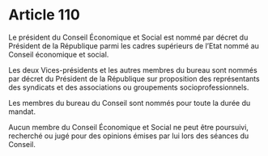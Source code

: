 # Article 110

Le président du Conseil Économique et Social est nommé par décret du Président de la République parmi les cadres supérieurs de l’Etat nommé au Conseil économique et social.

Les deux Vices-présidents et les autres membres du bureau sont nommés par décret du Président de la République sur proposition des représentants des syndicats et des associations ou groupements socioprofessionnels.

Les membres du bureau du Conseil sont nommés pour toute la durée du mandat.

Aucun membre du Conseil Économique et Social ne peut être poursuivi, recherché ou jugé pour des opinions émises par lui lors des séances du Conseil.